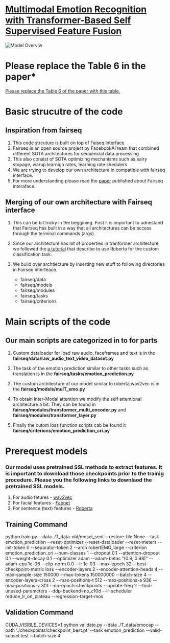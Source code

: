 # [Multimodal Emotion Recognition with Transformer-Based Self Supervised Feature Fusion](https://ieeexplore.ieee.org/document/9206016)


![Model Overviw](https://github.com/shamanez/Self-Supervised-Embedding-Fusion-Transformer/blob/master/figure.png)

# ****Please replace the Table 6 in the paper*****

[Please replace the Table 6 of the paper with this table.](https://github.com/shamanez/Self-Supervised-Embedding-Fusion-Transformer/blob/master/MOSI.pdf)

# Basic strucutre of the code

## Inspiration from fairseq

1. This code strcuture is built on top of Faiseq interface
2. Fairseq is an open source project by FacebookAI team that combined different SOTA architectures for sequencial data processing
3. This also consist of SOTA optimizing mechanisms such as ealry stopage, warup learnign rates, learning rate shedulers
4. We are trying to develop our own architecture in compatible with fairseq interface. 
5. For more understanding please read the [paper](https://arxiv.org/abs/1904.01038) published about Fairseq interaface.

## Merging of our own architecture with Fairseq interface

1. This can be bit tricky in the beggining. First  it is important to udnestand that Fairseq has built in a way that all architectures can be access through the terminal commands (args).

2. Since our architecture has lot of properties in tranformer architecture, we followed the [a tutorial](https://github.com/pytorch/fairseq/blob/master/examples/roberta/README.custom_classification.md) that describe to use Roberta for the custom classification task.

3. We build over archtiecture by inserting new stuff to following directories in Fairseq interfeace.
   - fairseq/data
   - fairseq/models
   - fairseq/modules
   - fairseq/tasks
   - fairseq/criterions


# Main scripts of the code

## Our main scripts are categorized in to for parts

1. Custom dataloader for load raw audio, faceframes and text is in the **fairseq/data/raw_audio_text_video_dataset.py**

2. The task of the emotion prediction similar to other tasks such as translation is in the **fairseq/tasks/emotion_prediction.py**

3. The custom architecture of our model similar to roberta,wav2vec is in the **fairseq/models/mulT_emo.py**

4. To obtain Inter-Modal attention we modify the self attentional architecture a bit. They can be found in **fairseq/modules/transformer_multi_encoder.py** and  **fairseq/modules/transformer_layer.py**

5. Finally the cutom loss function scripts  cab be found it **fairseq/criterions/emotion_prediction_cri.py**



# Prerequest models 

### Our model uses pretrained SSL methods to extract features. It is important to download those checkpoints prior to the trainig procedure. Please you the following links to downlaod the pretrained SSL models.

1. For audio fetures - [wav2vec](https://github.com/pytorch/fairseq/tree/master/examples/wav2vec) 
2. For facial features - [Fabnet](http://www.robots.ox.ac.uk/~vgg/research/unsup_learn_watch_faces/fabnet.html)
3. For sentence (text) features - [Roberta](https://github.com/pytorch/fairseq/blob/master/examples/roberta/README.md)



## Training Command


python train.py  --data ./T_data-old/mosei_sent    --restore-file None   --task emotion_prediction     --reset-optimizer --reset-dataloader --reset-meters     --init-token 0 --separator-token 2     --arch robertEMO_large     --criterion emotion_prediction_cri     --num-classes 1     --dropout 0.1 --attention-dropout 0.1     --weight-decay 0.1 --optimizer adam --adam-betas "(0.9, 0.98)" --adam-eps 1e-06     --clip-norm 0.0  --lr 1e-03  --max-epoch 32     --best-checkpoint-metric loss     --encoder-layers 2  --encoder-attention-heads 4 --max-sample-size 150000  --max-tokens 150000000 --batch-size 4  --encoder-layers-cross 2  --max-positions-t 512  --max-positions-a 936 --max-positions-v 301  --no-epoch-checkpoints   --update-freq 2 --find-unused-parameters --ddp-backend=no_c10d --lr-scheduler reduce_lr_on_plateau --regression-target-mos


## Validation Command


CUDA_VISIBLE_DEVICES=1 python validate.py  --data ./T_data/emocap   --path './checkpoints/checkpoint_best.pt' --task emotion_prediction --valid-subset test --batch-size 4
